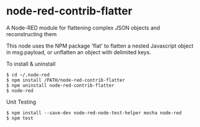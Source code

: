 # node-red-contrib-flatter
A Node-RED module for flattening complex JSON objects and reconstructing them

This node uses the NPM package 'flat' to flatten a nested Javascript object in msg.payload,
or unflatten an object with delimited keys.

To install & uninstall 
```
$ cd ~/.node-red  
$ npm install /PATH/node-red-contrib-flatter  
$ npm uninstall node-red-contrib-flatter
$ node-red
```  

Unit Testing  
```
$ npm install --save-dev node-red-node-test-helper mocha node-red  
$ npm test
```  
